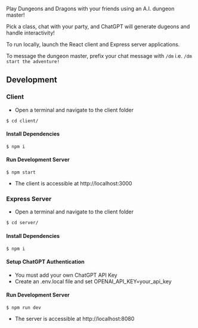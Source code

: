 Play Dungeons and Dragons with your friends using an A.I. dungeon master!

Pick a class, chat with your party, and ChatGPT will generate dugeons and handle interactivity!

To run locally, launch the React client and Express server applications.

To message the dungeon master, prefix your chat message with `/dm` i.e. `/dm start the adventure!`

## Development

### Client

- Open a terminal and navigate to the client folder

```console
$ cd client/
```

#### Install Dependencies

```console
$ npm i
```

#### Run Development Server

```console
$ npm start
```

- The client is accessible at http://localhost:3000

### Express Server

- Open a terminal and navigate to the client folder

```console
$ cd server/
```

#### Install Dependencies

```console
$ npm i
```

#### Setup ChatGPT Authentication
- You must add your own ChatGPT API Key
- Create an .env.local file and set OPENAI_API_KEY=your_api_key

#### Run Development Server

```console
$ npm run dev
```

- The server is accessible at http://localhost:8080
